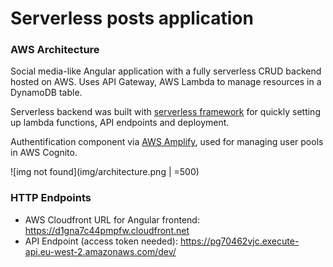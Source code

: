 # Serverless posts application

### AWS Architecture
Social media-like Angular application with a fully serverless CRUD backend hosted on AWS. Uses API Gateway, AWS Lambda to manage resources in a DynamoDB table.

Serverless backend was built with [serverless framework](https://github.com/serverless/serverless) for quickly setting up lambda functions, API endpoints and deployment.

Authentification component via [AWS Amplify](https://github.com/aws-amplify/amplify-js), used for managing user pools in AWS Cognito.

![img not found](img/architecture.png | =500)


### HTTP Endpoints

* AWS Cloudfront URL for Angular frontend: https://d1gna7c44pmpfw.cloudfront.net
* API Endpoint (access token needed): https://pg70462vjc.execute-api.eu-west-2.amazonaws.com/dev/
